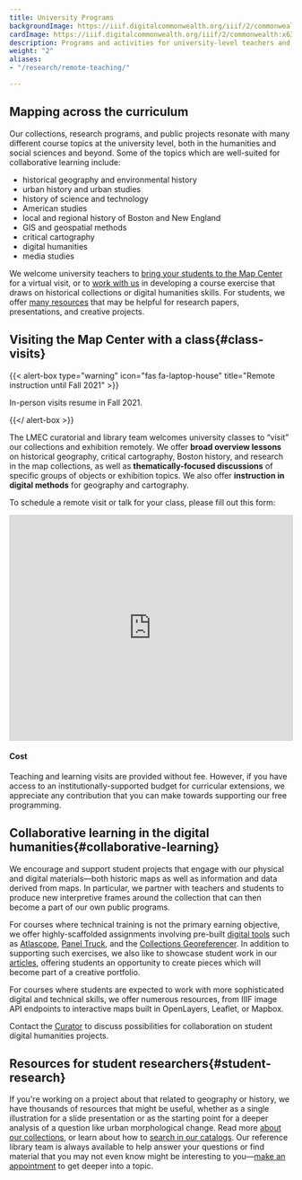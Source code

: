 ```yaml
---
title: University Programs
backgroundImage: https://iiif.digitalcommonwealth.org/iiif/2/commonwealth:3f463248b/2539,2014,3647,1198/,1200/0/default.jpg
cardImage: https://iiif.digitalcommonwealth.org/iiif/2/commonwealth:x633f9536/5059,2047,4782,3064/400,/0/default.jpg
description: Programs and activities for university-level teachers and students
weight: "2"
aliases:
- "/research/remote-teaching/"

---
```

## Mapping across the curriculum

Our collections, research programs, and public projects resonate with many different course topics at the university level, both in the humanities and social sciences and beyond. Some of the topics which are well-suited for collaborative learning include:

* historical geography and environmental history
* urban history and urban studies
* history of science and technology
* American studies
* local and regional history of Boston and New England
* GIS and geospatial methods
* critical cartography
* digital humanities
* media studies

We welcome university teachers to [bring your students to the Map Center](#class-visits) for a virtual visit, or to [work with us](#collaborative-learning) in developing a course exercise that draws on historical collections or digital humanities skills. For students, we offer [many resources](#student-research) that may be helpful for research papers, presentations, and creative projects.

## Visiting the Map Center with a class{#class-visits}

{{< alert-box type="warning" icon="fas fa-laptop-house" title="Remote instruction until Fall 2021" >}}

In-person visits resume in Fall 2021.

{{</ alert-box >}}

The LMEC curatorial and library team welcomes university classes to “visit” our collections and exhibition remotely. We offer **broad overview lessons** on historical geography, critical cartography, Boston history, and research in the map collections, as well as **thematically-focused discussions** of specific groups of objects or exhibition topics. We also offer **instruction in digital methods** for geography and cartography.

To schedule a remote visit or talk for your class, please fill out this form:

<iframe class="airtable-embed" src="https://airtable.com/embed/shrO33Vhxfxs0SdOH?backgroundColor=gray" frameborder="0" onmousewheel="" width="100%" height="400" style="background: transparent; border: 1px solid #ccc;"></iframe>

#### Cost

Teaching and learning visits are provided without fee. However, if you have access to an institutionally-supported budget for curricular extensions, we appreciate any contribution that you can make towards supporting our free programming.

## Collaborative learning in the digital humanities{#collaborative-learning}

We encourage and support student projects that engage with our physical and digital materials—both historic maps as well as information and data derived from maps. In particular, we partner with teachers and students to produce new interpretive frames around the collection that can then become a part of our own public programs.

For courses where technical training is not the primary earning objective, we offer highly-scaffolded assignments involving pre-built [digital tools](/projects/digital-projects/) such as [Atlascope](https://atlascope.leventhalmap.org), [Panel Truck](https://geoservices.leventhalmap.org/panel-truck/example.html), and the [Collections Georeferencer](https://collections.leventhalmap.org/georeferencing). In addition to supporting such exercises, we also like to showcase student work in our [articles](https://www.leventhalmap.org/articles/), offering students an opportunity to create pieces which will become part of a creative portfolio.

For courses where students are expected to work with more sophisticated digital and technical skills, we offer numerous resources, from IIIF image API endpoints to interactive maps built in OpenLayers, Leaflet, or Mapbox.

Contact the [Curator](/about/people/garrett-nelson) to discuss possibilities for collaboration on student digital humanities projects.

## Resources for student researchers{#student-research}

If you're working on a project about that related to geography or history, we have thousands of resources that might be useful, whether as a single illustration for a slide presentation or as the starting point for a deeper analysis of a question like urban morphological change. Read more [about our collections](/collections/overview/), or learn about how to [search in our catalogs](/collections/searching/). Our reference library team is always available to help answer your questions or find material that you may not even know might be interesting to you—[make an appointment](https://www.leventhalmap.org/research/appointments/) to get deeper into a topic.